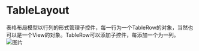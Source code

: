 # TableLayout
表格布局模型以行列的形式管理子控件，每一行为一个TableRow的对象，当然也可以是一个View的对象。TableRow可以添加子控件，每添加一个为一列。
![图片](https://github.com/liyuaner/TableLayout/commit/ffbe3a312526fa0d8110014fc11ee7a772016d6b)
